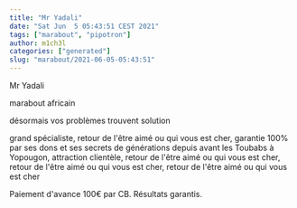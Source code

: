 ```yaml
---
title: "Mr Yadali"
date: "Sat Jun  5 05:43:51 CEST 2021"
tags: ["marabout", "pipotron"]
author: m1ch3l
categories: ["generated"]
slug: "marabout/2021-06-05-05:43:51"
---
```


Mr Yadali

marabout africain

désormais vos problèmes trouvent solution

grand spécialiste, retour de l'être aimé ou qui vous est cher, garantie 100% par ses dons et ses secrets de générations depuis avant les Toubabs à Yopougon, attraction clientèle, retour de l'être aimé ou qui vous est cher, retour de l'être aimé ou qui vous est cher, retour de l'être aimé ou qui vous est cher

Paiement d'avance 100€ par CB. Résultats garantis.
